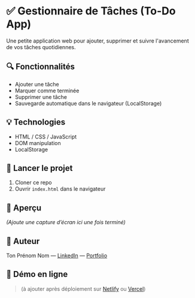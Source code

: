 # ✅ Gestionnaire de Tâches (To-Do App)

Une petite application web pour ajouter, supprimer et suivre l'avancement de vos tâches quotidiennes.

## 🔍 Fonctionnalités

- Ajouter une tâche
- Marquer comme terminée
- Supprimer une tâche
- Sauvegarde automatique dans le navigateur (LocalStorage)

## 💡 Technologies

- HTML / CSS / JavaScript
- DOM manipulation
- LocalStorage

## 🚀 Lancer le projet

1. Cloner ce repo
2. Ouvrir `index.html` dans le navigateur

## 📸 Aperçu

*(Ajoute une capture d’écran ici une fois terminé)*

## 👤 Auteur

Ton Prénom Nom — [LinkedIn](https://www.linkedin.com) — [Portfolio](https://)

## 🔗 Démo en ligne

> (à ajouter après déploiement sur [Netlify](https://netlify.com) ou [Vercel](https://vercel.com))
